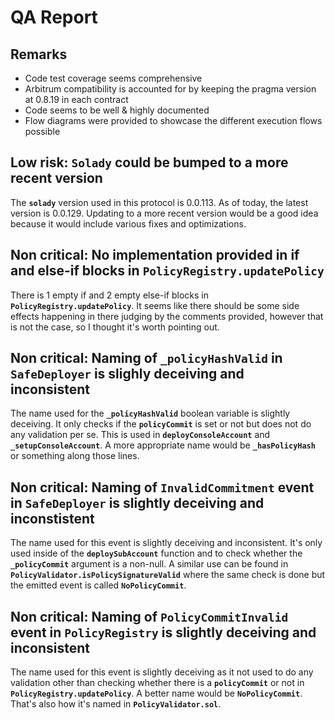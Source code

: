 # QA Report

## Remarks
- Code test coverage seems comprehensive
- Arbitrum compatibility is accounted for by keeping the pragma version at 0.8.19 in each contract
- Code seems to be well & highly documented
- Flow diagrams were provided to showcase the different execution flows possible


## Low risk: **`Solady`** could be bumped to a more recent version

The **`solady`** version used in this protocol is 0.0.113. As of today, the latest version is 0.0.129.
Updating to a more recent version would be a good idea because it would include various fixes and optimizations.

## Non critical: No implementation provided in if and else-if blocks in **`PolicyRegistry.updatePolicy`**

There is 1 empty if and 2 empty else-if blocks in **`PolicyRegistry.updatePolicy`**. It seems like there should be some side effects happening
in there judging by the comments provided, however that is not the case, so I thought it's worth pointing out.

## Non critical: Naming of **`_policyHashValid`** in **`SafeDeployer`** is slighly deceiving and inconsistent

The name used for the **`_policyHashValid`** boolean variable is slightly deceiving. It only checks
if the **`policyCommit`** is set or not but does not do any validation per se. This is used in **`deployConsoleAccount`** and **`_setupConsoleAccount`**. A more appropriate name would be **`_hasPolicyHash`** or something along those lines.

## Non critical: Naming of **`InvalidCommitment`** event in **`SafeDeployer`** is slightly deceiving and inconstistent

The name used for this event is slightly deceiving and inconsistent. It's only used inside of the **`deploySubAccount`** function and to check
whether the **`_policyCommit`** argument is a non-null. A similar use can be found in **`PolicyValidator.isPolicySignatureValid`** where the same check is done but the emitted event is called **`NoPolicyCommit`**.

## Non critical: Naming of **`PolicyCommitInvalid`** event in **`PolicyRegistry`** is slightly deceiving and inconsistent

The name used for this event is slightly deceiving as it not used to do any validation other than checking whether
there is a **`policyCommit`** or not in **`PolicyRegistry.updatePolicy`**. A better name would be **`NoPolicyCommit`**. That's also how it's named in **`PolicyValidator.sol`**.
